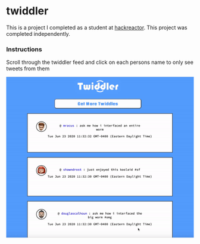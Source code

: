 # twiddler
This is a project I completed as a student at [hackreactor](http://hackreactor.com). This project was completed independently.

### Instructions 
Scroll through the twiddler feed and click on each persons name to only see tweets from them

![](twiddler.gif)
